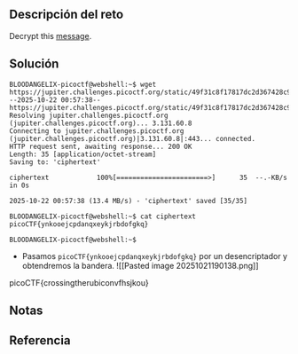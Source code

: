 ## Descripción del reto
Decrypt this [message](https://jupiter.challenges.picoctf.org/static/49f31c8f17817dc2d367428c9e5ab0bc/ciphertext).

## Solución

```
BLOODANGELIX-picoctf@webshell:~$ wget https://jupiter.challenges.picoctf.org/static/49f31c8f17817dc2d367428c9e5ab0bc/ciphertext
--2025-10-22 00:57:38--  https://jupiter.challenges.picoctf.org/static/49f31c8f17817dc2d367428c9e5ab0bc/ciphertext
Resolving jupiter.challenges.picoctf.org (jupiter.challenges.picoctf.org)... 3.131.60.8
Connecting to jupiter.challenges.picoctf.org (jupiter.challenges.picoctf.org)|3.131.60.8|:443... connected.
HTTP request sent, awaiting response... 200 OK
Length: 35 [application/octet-stream]
Saving to: 'ciphertext'

ciphertext            100%[=======================>]      35  --.-KB/s    in 0s      

2025-10-22 00:57:38 (13.4 MB/s) - 'ciphertext' saved [35/35]

BLOODANGELIX-picoctf@webshell:~$ cat ciphertext 
picoCTF{ynkooejcpdanqxeykjrbdofgkq}

BLOODANGELIX-picoctf@webshell:~$ 
```

- Pasamos `picoCTF{ynkooejcpdanqxeykjrbdofgkq}` por un desencriptador y obtendremos la bandera.
![[Pasted image 20251021190138.png]]

picoCTF{crossingtherubiconvfhsjkou}

## Notas


## Referencia
